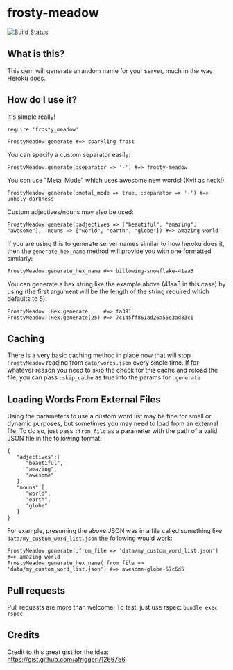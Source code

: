 frosty-meadow
=============
[![Build Status](https://travis-ci.org/andyhmltn/frosty-meadow.png)](https://travis-ci.org/andyhmltn/frosty-meadow)

What is this?
----------------
This gem will generate a random name for your server, much in the way Heroku does.

How do I use it?
----------------
It's simple really!

	require 'frosty_meadow'
	
	FrostyMeadow.generate #=> sparkling frost

You can specify a custom separator easily:

	FrostyMeadow.generate(:separator => '-') #=> frosty-meadow

You can use "Metal Mode" which uses awesome new words! (Kvlt as heck!)

    FrostyMeadow.generate(:metal_mode => true, :separator => '-') #=> unholy-darkness
    
Custom adjectives/nouns may also be used:

	FrostyMeadow.generate(:adjectives => ["beautiful", "amazing", "awesome"], :nouns => ["world", "earth", "globe"]) #=> amazing world

If you are using this to generate server names similar to how heroku does it, then the `generate_hex_name` method will provide you with one formatted similarly:

	FrostyMeadow.generate_hex_name #=> billowing-snowflake-41aa3

You can generate a hex string like the example above (41aa3 in this case) by using (the first argument will be the length of the string required which defaults to 5):

	FrostyMeadow::Hex.generate 	   #=> fa391
	FrostyMeadow::Hex.generate(25) #=> 7c145ff861ad26a55e3ad83c1

Caching
---------------
There is a very basic caching method in place now that will stop `FrostyMeadow` reading from `data/words.json` every single time. If for whatever reason you need to skip the check for this cache and reload the file, you can pass `:skip_cache` as true into the params for `.generate`

Loading Words From External Files
----------------
Using the parameters to use a custom word list may be fine for small or dynamic purposes, but sometimes you may need to load from an external file. To do so, just pass `:from_file` as a parameter with the path of a valid JSON file in the following format:
	
	{
	   "adjectives":[
	      "beautiful",
	      "amazing",
	      "awesome"
	   ],
	   "nouns":[
	      "world",
	      "earth",
	      "globe"
	   ]
	}

For example, presuming the above JSON was in a file called something like `data/my_custom_word_list.json` the following would work:

	FrostyMeadow.generate(:from_file => 'data/my_custom_word_list.json') #=> amazing world
	FrostyMeadow.generate_hex_name(:from_file => 'data/my_custom_word_list.json') #=> awesome-globe-57c6d5

Pull requests
---------------
Pull requests are more than welcome. To test, just use rspec: `bundle exec rspec`

Credits
---------------
Credit to this great gist for the idea:
https://gist.github.com/afriggeri/1266756